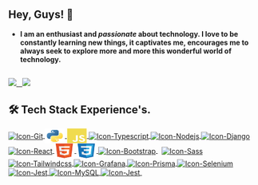 ## Hey, Guys! :no_good:

- <strong> I am an enthusiast and <i> passionate </i> about technology. I love to be constantly learning new things, it captivates me, encourages me to always seek to explore more and more this wonderful world of technology. </strong> 

## 

<!-- Stats of profile -->
<div>
  <a href="https://github.com/vihugoos">
    <img height="185em" src="https://github-readme-stats.vercel.app/api?username=vihugoos&show_icons=true&theme=dracula&include_all_commits=true&count_private=true"/>
    &nbsp; 
    <img height="185em" src="https://github-readme-stats.vercel.app/api/top-langs/?username=vihugoos&layout=compact&langs_count=8&theme=dracula"/>
  </a>
</div>

## 🛠 Tech Stack Experience's. 
 
<!-- Tech Stack Experience's --> 
<div style="display: inline_block">
  
  <!-- Icon Git -->
  <a href="https://git-scm.com/"> 
    <img align="center" alt="Icon-Git" width="50" height="60" src="https://cdn.jsdelivr.net/gh/devicons/devicon/icons/git/git-plain-wordmark.svg"> 
  </a>
  
  <!-- Icon Python --> 
  <a href="https://www.python.org/"> 
    <img align="center" alt="Icon-Python" width="40" height="30" src="https://raw.githubusercontent.com/devicons/devicon/master/icons/python/python-original.svg"> 
  </a>
  
  <!-- Icon Javascript -->
  <a href="https://developer.mozilla.org/en-US/docs/Web/JavaScript"> 
    <img align="center" alt="Icon-Javascript" width="40" height="30" src="https://raw.githubusercontent.com/devicons/devicon/master/icons/javascript/javascript-plain.svg">
  </a>
  
  <!-- Icon Typescript -->
  <a href="https://www.typescriptlang.org/">
    <img align="center" alt="Icon-Typescript" width="40" height="30" src="https://cdn.jsdelivr.net/gh/devicons/devicon/icons/typescript/typescript-original.svg">
  <a/>
    
  <!-- Icon Nodejs-->
  <a href="https://nodejs.org/en/">
    <img align="center" alt="Icon-Nodejs" height="35" src="https://cdn.jsdelivr.net/gh/devicons/devicon/icons/nodejs/nodejs-original.svg">
  </a>
    
  <!-- Icon Django -->
  <a href="https://www.djangoproject.com/">
    <img align="center" alt="Icon-Django" width="40" height="30" src="https://cdn.jsdelivr.net/gh/devicons/devicon/icons/django/django-plain.svg">
  </a>
    
   <!-- Icon React -->
  <a href="https://reactjs.org/"> 
     <img align="center" alt="Icon-React" width="45" height="30" src="https://cdn.jsdelivr.net/gh/devicons/devicon/icons/react/react-original.svg">
  </a>
    
  <!-- Icon HTML5 -->
  <a href="https://developer.mozilla.org/en-US/docs/Web/HTML">
    <img align="center" alt="Icon-HTML5" height="30" width="40" src="https://raw.githubusercontent.com/devicons/devicon/master/icons/html5/html5-original.svg">
  </a>
  <!-- Icon CSS3 -->
  <a href="https://developer.mozilla.org/en-US/docs/Web/CSS">
    <img align="center" alt="Icon-CSS3" width="40" height="30" src="https://raw.githubusercontent.com/devicons/devicon/master/icons/css3/css3-original.svg">
  </a>
    
  <!-- Icon Bootstrap -->
  <a href="https://getbootstrap.com/">
    <img align="center" alt="Icon-Bootstrap" width="40" height="35" src="https://cdn.jsdelivr.net/gh/devicons/devicon/icons/bootstrap/bootstrap-plain.svg">
  </a>
  &nbsp; 
  <!-- Icon Sass -->
  <a href="https://getbootstrap.com/">
    <img align="center" alt="Icon-Sass" height="38" src="https://cdn.jsdelivr.net/gh/devicons/devicon/icons/sass/sass-original.svg">
  </a>
  
  <!-- Icon Tailwindcss -->
  <a href="https://tailwindcss.com/">
    <img align="center" alt="Icon-Tailwindcss" width="38" height="35" src="https://cdn.jsdelivr.net/gh/devicons/devicon/icons/tailwindcss/tailwindcss-plain.svg">
  </a>
    
  <!-- Icon Grafana -->
  <a href="https://grafana.com/">
    <img align="center" alt="Icon-Grafana" width="45" height="30" src="https://cdn.jsdelivr.net/gh/devicons/devicon/icons/grafana/grafana-original.svg">
  </a>
    
  <!-- Icon Prisma -->
  <a href="https://www.prisma.io/">
    <img align="center" alt="Icon-Prisma" height="30" src="https://d2eip9sf3oo6c2.cloudfront.net/tags/images/000/001/287/square_480/prismaHD.png">
  </a>
    
  <!-- Icon Selenium -->
  <a href="https://www.selenium.dev/">
    <img align="center" alt="Icon-Selenium" width="45" height="30" src="https://cdn.jsdelivr.net/gh/devicons/devicon/icons/selenium/selenium-original.svg">
  </a>
    
  <!-- Icon Jest -->
  <a href="https://jestjs.io/pt-BR/"> 
    <img align="center" alt="Icon-Jest" width="45" height="30" src="https://cdn.jsdelivr.net/gh/devicons/devicon/icons/jest/jest-plain.svg">
  </a>
    
  <!-- Icon MySQL -->
  <a href="https://www.mysql.com/">
    <img align="center" alt="Icon-MySQL" height="36" src="https://cdn.jsdelivr.net/gh/devicons/devicon/icons/mysql/mysql-original.svg">
  </a>
    
  <!-- Icon Postgresql -->
  <a href="https://www.postgresql.org/"> 
    <img align="center" alt="Icon-Jest" width="38" height="38" src="https://cdn.jsdelivr.net/gh/devicons/devicon/icons/postgresql/postgresql-plain.svg">
  </a>
  &nbsp; 
</div>
